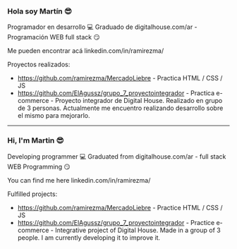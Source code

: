 ### Hola soy Martín 😎

Programador en desarrollo 💻
Graduado de digitalhouse.com/ar - Programación WEB full stack 😏

Me pueden encontrar acá linkedin.com/in/ramirezma/

Proyectos realizados:
- https://github.com/ramirezma/MercadoLiebre - Practica HTML / CSS / JS
- https://github.com/ElAgussz/grupo_7_proyectointegrador - Practica e-commerce - 
  Proyecto integrador de Digital House. Realizado en grupo de 3 personas.
  Actualmente me encuentro realizando desarrollo sobre el mismo para mejorarlo.
  
-------------------------------------------------------------------------------------  
  
  ### Hi, I'm Martin 😎

Developing programmer 💻
Graduated from digitalhouse.com/ar - full stack WEB Programming 😏

You can find me here linkedin.com/in/ramirezma/

Fulfilled projects:
- https://github.com/ramirezma/MercadoLiebre - Practice HTML / CSS / JS
- https://github.com/ElAgussz/grupo_7_proyectointegrador - Practice e-commerce -
  Integrative project of Digital House. Made in a group of 3 people.
  I am currently developing it to improve it.
